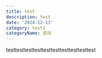 ```yaml
---
title: test
description: test
date: '2024-12-13'
category: test1
categoryName: 资讯
---
```

testtesttesttesttesttesttesttesttesttest
